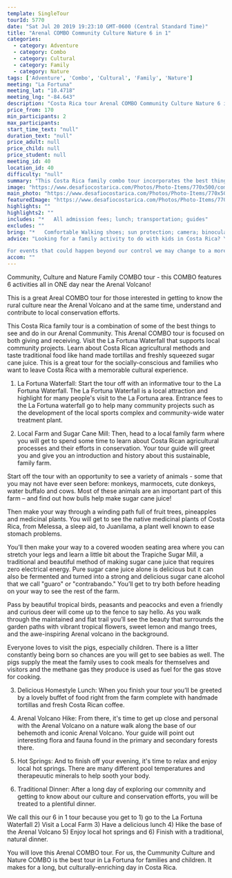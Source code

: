```yaml
---
template: SingleTour
tourId: 5770
date: "Sat Jul 20 2019 19:23:10 GMT-0600 (Central Standard Time)"
title: "Arenal COMBO Community Culture Nature 6 in 1"
categories: 
  - category: Adventure
  - category: Combo
  - category: Cultural
  - category: Family
  - category: Nature
tags: ['Adventure', 'Combo', 'Cultural', 'Family', 'Nature']
meeting: "La Fortuna"
meeting_lat: "10.4718"
meeting_lng: "-84.643"
description: "Costa Rica tour Arenal COMBO Community Culture Nature 6 in 1, id 5770"
price_from: 170
min_participants: 2
max_participants: 
start_time_text: "null"
duration_text: "null"
price_adult: null
price_child: null
price_student: null
meeting_id: 40
location_id: 40
difficulty: "null"
summary: "This Costa Rica family combo tour incorporates the best things to see and do in our Arenal Community. This Arenal COMBO tour is focused on both giving and receiving. Visit the La Fortuna Waterfall -- Learn about Costa Rican agricultural methods and taste traditional food like hand made tortillas and freshly squeezed sugar cane juice. Visit the Arenal Volcano and soak in natural hot springs all in one day."
image: "https://www.desafiocostarica.com/Photos/Photo-Items/770x500/community-culture-and-conservation-1424278624.jpg"
main_photo: "https://www.desafiocostarica.com/Photos/Photo-Items/770x500/community-culture-and-conservation-1424278624.jpg"
featuredImage: "https://www.desafiocostarica.com/Photos/Photo-Items/770x500/community-culture-and-conservation-1424278624.jpg"
highlights: ""
highlights2: ""
includes: "*   All admission fees; lunch; transportation; guides"
excludes: ""
bring: "*   Comfortable Walking shoes; sun protection; camera; binoculars"
advice: "Looking for a family activity to do with kids in Costa Rica? You will love our Costa Rica Family Tour called the Desafio Community, Culture and Nature 6 in 1 Arenal COMBO tour.

For events that could happen beyond our control we may change to a more-suitable tour with an equal or similar adventure-appeal or offer other tour options so you don't miss out on a fun day in Costa Rica. We reserve the right to cancel a trip due to unfavorable conditions & will only run a tour according to our policies. Full refund is given if (on rare occasion) no tour is run.NOTE: We have an extra transport charge for hotels outside of our normal pick-up"
accom: ""
---
```

Community, Culture and Nature Family COMBO tour - this COMBO features 6 activities all in ONE day near the Arenal Volcano!

This is a great Areal COMBO tour for those interested in getting to know the rural culture near the Arenal Volcano and at the same time, understand and contribute to local conservation efforts.

This Costa Rica family tour is a combination of some of the best things to see and do in our Arenal Community. This Arenal COMBO tour is focused on both giving and receiving. Visit the La Fortuna Waterfall that supports local community projects. Learn about Costa Rican agricultural methods and taste traditional food like hand made tortillas and freshly squeezed sugar cane juice. This is a great tour for the socially-conscious and families who want to leave Costa Rica with a memorable cultural experience.

1) La Fortuna Waterfall: Start the tour off with an informative tour to the La Fortuna Waterfall. The La Fortuna Waterfall is a local attraction and highlight for many people's visit to the La Fortuna area. Entrance fees to the La Fortuna waterfall go to help many community projects such as the development of the local sports complex and community-wide water treatment plant.

2) Local Farm and Sugar Cane Mill: Then, head to a local family farm where you will get to spend some time to learn about Costa Rican agricultural processes and their efforts in conservation. Your tour guide will greet you and give you an introduction and history about this sustainable, family farm.

Start off the tour with an opportunity to see a variety of animals - some that you may not have ever seen before: monkeys, marmocets, cute donkeys, water buffalo and cows. Most of these animals are an important part of this farm – and find out how bulls help make sugar cane juice!

Then make your way through a winding path full of fruit trees, pineapples and medicinal plants. You will get to see the native medicinal plants of Costa Rica, from Melessa, a sleep aid, to Juanilama, a plant well known to ease stomach problems.

You’ll then make your way to a covered wooden seating area where you can stretch your legs and learn a little bit about the Trapiche Sugar Mill, a traditional and beautiful method of making sugar cane juice that requires zero electrical energy. Pure sugar cane juice alone is delicious but it can also be fermented and turned into a strong and delicious sugar cane alcohol that we call "guaro" or "contrabando." You’ll get to try both before heading on your way to see the rest of the farm.

Pass by beautiful tropical birds, peasants and peacocks and even a friendly and curious deer will come up to the fence to say hello. As you walk through the maintained and flat trail you’ll see the beauty that surrounds the garden paths with vibrant tropical flowers, sweet lemon and mango trees, and the awe-inspiring Arenal volcano in the background.

Everyone loves to visit the pigs, especially children. There is a litter constantly being born so chances are you will get to see babies as well. The pigs supply the meat the family uses to cook meals for themselves and visitors and the methane gas they produce is used as fuel for the gas stove for cooking.

3) Delicious Homestyle Lunch: When you finish your tour you’ll be greeted by a lovely buffet of food right from the farm complete with handmade tortillas and fresh Costa Rican coffee.

4) Arenal Volcano Hike: From there, it's time to get up close and personal with the Arenal Volcano on a nature walk along the base of our behemoth and iconic Arenal Volcano. Your guide will point out interesting flora and fauna found in the primary and secondary forests there.

5) Hot Springs: And to finish off your evening, it's time to relax and enjoy local hot springs. There are many different pool temperatures and therapeuutic minerals to help sooth your body.

6) Traditional Dinner: After a long day of exploring our commnity and getting to know about our culture and conservation efforts, you will be treated to a plentiful dinner.

We call this our 6 in 1 tour because you get to 1) go to the La Fortuna Waterfall 2) Visit a Local Farm 3) Have a delicious lunch 4) Hike the base of the Arenal Volcano 5) Enjoy local hot springs and 6) Finish with a traditional, natural dinner.

You will love this Arenal COMBO tour. For us, the Cummunity Culture and Nature COMBO is the best tour in La Fortuna for families and children. It makes for a long, but culturally-enriching day in Costa Rica.